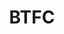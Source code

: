 ---
title: BTFC
crosslinks:
- Fitness
- nSuns
- ftm
- fasting
- progresspics
- Bodyweight
- ketorecipes
- gainit
- GripTraining
---